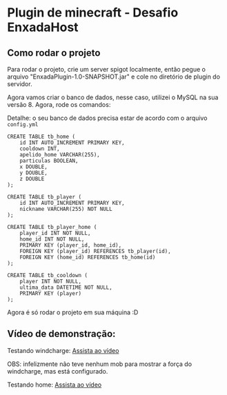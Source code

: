 # Plugin de minecraft - Desafio EnxadaHost

## Como rodar o projeto
Para rodar o projeto, crie um server spigot localmente, então pegue o arquivo "EnxadaPlugin-1.0-SNAPSHOT.jar" e cole no diretório de plugin do servidor.

Agora vamos criar o banco de dados, nesse caso, utilizei o MySQL na sua versão 8. Agora, rode os comandos:

Detalhe: o seu banco de dados precisa estar de acordo com o arquivo `config.yml`

```mysql
CREATE TABLE tb_home (
    id INT AUTO_INCREMENT PRIMARY KEY,
    cooldown INT,
    apelido_home VARCHAR(255),
    particulas BOOLEAN,
    x DOUBLE,
    y DOUBLE,
    z DOUBLE
);

CREATE TABLE tb_player (
    id INT AUTO_INCREMENT PRIMARY KEY,
    nickname VARCHAR(255) NOT NULL
);

CREATE TABLE tb_player_home (
    player_id INT NOT NULL,
    home_id INT NOT NULL,
    PRIMARY KEY (player_id, home_id),
    FOREIGN KEY (player_id) REFERENCES tb_player(id),
    FOREIGN KEY (home_id) REFERENCES tb_home(id)
);

CREATE TABLE tb_cooldown (
    player INT NOT NULL,
    ultima_data DATETIME NOT NULL,
    PRIMARY KEY (player)
);
```

Agora é só rodar o projeto em sua máquina :D

## Vídeo de demonstração:

Testando windcharge: [Assista ao vídeo](https://youtu.be/LB1f9hr6mZk) 

OBS: infelizmente não teve nenhum mob para mostrar a força do windcharge, mas está configurado.

Testando home: [Assista ao vídeo](https://youtu.be/XZnqYSpvIAA)

